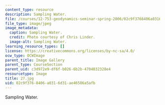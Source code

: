 ```yaml
---
content_type: resource
description: Sampling Water.
file: /courses/12-753-geodynamics-seminar-spring-2006/02c9f3768406a0316d31ae46586a5afb_27.jpg
file_type: image/jpeg
image_metadata:
  caption: Sampling Water.
  credit: Photo courtesy of Chris Linder.
  image-alt: Sampling Water.
learning_resource_types: []
license: https://creativecommons.org/licenses/by-nc-sa/4.0/
ocw_type: OCWImage
parent_title: Image Gallery
parent_type: CourseSection
parent_uid: c3d972e9-df6f-b026-6b2b-4704032328e4
resourcetype: Image
title: 27.jpg
uid: 02c9f376-8406-a031-6d31-ae46586a5afb
---
```

Sampling Water.